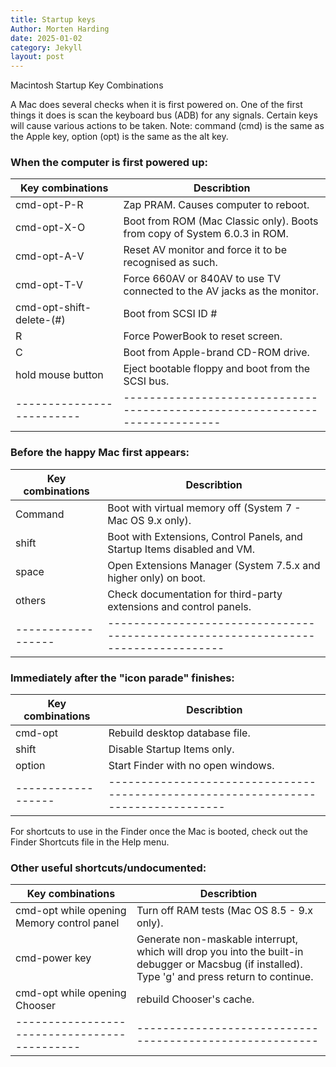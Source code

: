 ```yaml
---
title: Startup keys
Author: Morten Harding
date: 2025-01-02
category: Jekyll
layout: post
---
```


Macintosh Startup Key Combinations

A Mac does several checks when it is first powered on. One of the first things it does is scan the keyboard bus (ADB) for any signals. Certain keys will cause various actions to be taken. Note: command (cmd) is the same as the Apple key, option (opt) is the same as the alt key.

### When the computer is first powered up:

| Key combinations        | Describtion                                                               |
|-------------------------|---------------------------------------------------------------------------|
| cmd-opt-P-R             | Zap PRAM. Causes computer to reboot.                                      |
| cmd-opt-X-O             | Boot from ROM (Mac Classic only). Boots from copy of System 6.0.3 in ROM. |
| cmd-opt-A-V             | Reset AV monitor and force it to be recognised as such.                   |
| cmd-opt-T-V             | Force 660AV or 840AV to use TV connected to the AV jacks as the monitor.  |
| cmd-opt-shift-delete-(#)| Boot from SCSI ID #                                                       |
| R                       | Force PowerBook to reset screen.                                          |
| C                       | Boot from Apple-brand CD-ROM drive.                                       |
| hold mouse button       | Eject bootable floppy and boot from the SCSI bus.                         |
|-------------------------|---------------------------------------------------------------------------|

### Before the happy Mac first appears:

| Key combinations | Describtion                                                                      |
|------------------|----------------------------------------------------------------------------------|
| Command          | Boot with virtual memory off (System 7 - Mac OS 9.x only).                       |
| shift            | Boot with Extensions, Control Panels, and Startup Items disabled and VM.         |
| space            | Open Extensions Manager (System 7.5.x and higher only) on boot.                  |
| others           | Check documentation for third-party extensions and control panels.               |
|------------------|----------------------------------------------------------------------------------|

### Immediately after the "icon parade" finishes:

| Key combinations | Describtion                                                                      |
|------------------|----------------------------------------------------------------------------------|
| cmd-opt          | Rebuild desktop database file.                                                   |
| shift            | Disable Startup Items only.                                                      |
| option           | Start Finder with no open windows.                                               |
|------------------|----------------------------------------------------------------------------------|

For shortcuts to use in the Finder once the Mac is booted, check out the Finder Shortcuts file in the Help menu.

### Other useful shortcuts/undocumented:

| Key combinations | Describtion                                                                      |
|--------------------------------------------|--------------------------------------------------------|
| cmd-opt while opening Memory control panel | Turn off RAM tests (Mac OS 8.5 - 9.x only).            |
| cmd-power key                              | Generate non-maskable interrupt, which will drop you into the built-in debugger or Macsbug (if installed). Type 'g' and press return to continue. |
| cmd-opt while opening Chooser              | rebuild Chooser's cache.                               |
|--------------------------------------------|--------------------------------------------------------|

